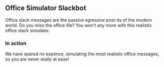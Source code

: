 ## Office Simulator Slackbot
Office slack messages are the passive agressive post-its of the modern world. Do you miss the office life? You won't any more with this realistic office slack simulator.

### In action
We have spared no expence, simulating the most realistic office messages, so you are never really at ease!


